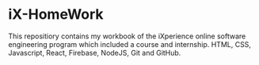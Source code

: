 # iX-HomeWork

This repositiory contains my workbook of the iXperience online software engineering program which included a course and internship.
HTML, CSS, Javascript, React, Firebase, NodeJS, Git and GitHub.

